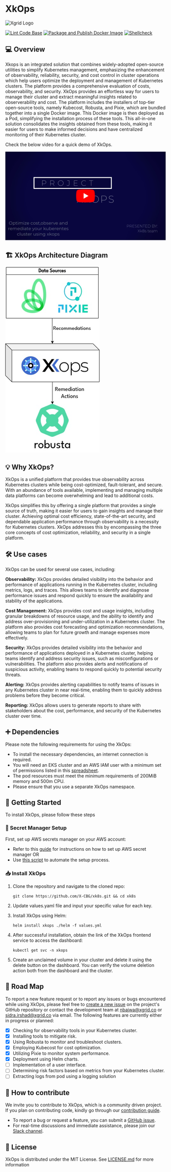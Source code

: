 # XkOps

![Xgrid Logo](https://media-exp1.licdn.com/dms/image/C4D0BAQHn43yTM8np2Q/company-logo_200_200/0?e=2159024400&v=beta&t=HCCA_wnetIM7butwiHWBYnXgVzn4pjM9Dq5YDMMJIkE "Xgrid Logo")

[![Lint Code Base](https://github.com/X-CBG/xk8s/actions/workflows/linter.yml/badge.svg)](https://github.com/X-CBG/xk8s/actions/workflows/linter.yml)
[![Package and Publish Docker Image](https://github.com/X-CBG/xk8s/actions/workflows/build_publish_scan.yml/badge.svg)](https://github.com/X-CBG/xk8s/actions/workflows/build_publish_scan.yml)
[![Shellcheck](https://github.com/X-CBG/xk8s/actions/workflows/shellcheck.yml/badge.svg)](https://github.com/X-CBG/xk8s/actions/workflows/shellcheck.yml)

## 💻 Overview

Xkops is an integrated solution that combines widely-adopted open-source utilities to simplify Kubernetes management, emphasizing the enhancement of observability, reliability, security, and cost control in cluster operations which help users optimize the deployment and management of Kubernetes clusters. The platform provides a comprehensive evaluation of costs, observability, and security.
XkOps provides an effortless way for users to manage their cluster and extract meaningful insights related to observerability and cost. The platform includes the installers of top-tier open-source tools, namely Kubecost, Robusta, and Pixie, which are bundled together into a single Docker image. This Docker image is then deployed as a Pod, simplifying the installation process of these tools.
This all-in-one solution consolidates the insights obtained from these tools, making it easier for users to make informed decisions and have centralized monitoring of their Kubernetes cluster.

Check the below video for a quick demo of XkOps.

[![XkOps Demo](./screenshots/Demo-video.png)](https://drive.google.com/file/d/10e1XhDil7To9Fadd7vRjVnE_6lQO9Xsl/view?usp=sharing)

## 🏗️ XkOps Architecture Diagram

![XkOps Architecture Diagram](./images/arch%20diagram.jpg "Architecture Digram")

## 💡 Why XkOps?

XkOps is a unified platform that provides true observability across Kubernetes clusters while being cost-optimized, fault-tolerant, and secure. With an abundance of tools available, implementing and managing multiple data platforms can become overwhelming and lead to additional costs.

XkOps simplifies this by offering a single platform that provides a single source of truth, making it easier for users to gain insights and manage their cluster. Achieving optimal cost efficiency, state-of-the-art security, and dependable application performance through observability is a necessity for Kubernetes clusters.
XkOps addresses this by encompassing the three core concepts of cost optimization, reliability, and security in a single platform.

## 🛠️ Use cases

XkOps can be used for several use cases, including:

**Observability:** XkOps provides detailed visibility into the behavior and performance of applications running in the Kubernetes cluster, including metrics, logs, and traces. This allows teams to identify and diagnose performance issues and respond quickly to ensure the availability and stability of the applications.

**Cost Management:** XkOps provides cost and usage insights, including granular breakdowns of resource usage, and the ability to identify and address over-provisioning and under-utilization in a Kubernetes cluster. The platform also provides cost forecasting and optimization recommendations, allowing teams to plan for future growth and manage expenses more effectively.

**Security:** XkOps provides detailed visibility into the behavior and performance of applications deployed in a Kubernetes cluster, helping teams identify and address security issues, such as misconfigurations or vulnerabilities. The platform also provides alerts and notifications of suspicious activity, enabling teams to respond quickly to potential security threats.

**Alerting:** XkOps provides alerting capabilities to notify teams of issues in any Kubernetes cluster in near real-time, enabling them to quickly address problems before they become critical.

**Reporting:** XkOps allows users to generate reports to share with stakeholders about the cost, performance, and security of the Kubernetes cluster over time.

## ➕ Dependencies

Please note the following requirements for using the XkOps:

- To install the necessary dependencies, an internet connection is required.
- You will need an EKS cluster and an AWS IAM user with a minimum set of permissions listed in this [spreadsheet](https://docs.google.com/spreadsheets/d/1cuC-72oRJ7DB4HkvELpml5RLcA2clzCA7xBVd1z6fVw/edit?usp=sharing).
- The pod resources must meet the minimum requirements of 200MiB memory and 500m CPU.
- Please ensure that you use a separate XkOps namespace.

## 📒 Getting Started

To install XkOps, please follow these steps

### 🔐 Secret Manager Setup

First, set up AWS secrets manager on your AWS account:

- Refer to this [guide](https://docs.google.com/document/d/17fhQ0zJZtJGcWtnVD8NehUbFC-x9TrMP11XjyEFi370/edit?usp=sharing) for instructions on how to set up AWS secret manager OR
- Use [this script](https://github.com/X-CBG/xk8s/blob/master/secret-manager/secret-manager.sh) to automate the setup process.

### 📥 Install XkOps

1. Clone the repository and navigate to the cloned repo:

    ```commandline
    git clone https://github.com/X-CBG/xk8s.git && cd xk8s
    ```

2. Update values.yaml file and input your specific value for each key.
3. Install XkOps using Helm:

    ```commandline
    helm install xkops ./helm -f values.yml
    ```

4. After successful installation, obtain the link of the XkOps frontend service to access the dashboard:

    ```commandline
    kubectl get svc -n xkops
    ```

5. Create an unclaimed volume in your cluster and delete it using the delete button on the dashboard. You can verify the volume deletion action both from the dashboard and the cluster.

## 🚧 Road Map

To report a new feature request or to report any issues or bugs encountered while using XkOps, please feel free to [create a new issue](https://github.com/X-CBG/xk8s/issues "create a new issue") on the project's GitHub repository or contact the development team at nbajwa@xgrid.co or sidra.irshad@xgrid.co via email. The following features are currently either in progress or planned:

- [X] Checking for observability tools in your Kubernetes cluster.
- [X] Installing tools to mitigate risk.
- [X] Using Robusta to monitor and troubleshoot clusters.
- [X] Employing Kubecost for cost optimization.
- [X] Utilizing Pixie to monitor system performance.
- [x] Deployment using Helm charts.
- [ ] Implementation of a user interface.
- [ ] Determining risk factors based on metrics from your Kubernetes cluster.
- [ ] Extracting logs from pod using a logging solution

## 🤝 How to contribute

We invite you to contribute to XkOps, which is a community driven project.  If you plan on contributing code, kindly go through our [contribution guide](https://github.com/X-CBG/xk8s/blob/master/CONTRIBUTING.md).

- To report a bug or request a feature, you can submit a [GitHub issue](https://github.com/X-CBG/xk8s/issues "create a new issue").
- For real-time discussions and immediate assistance, please join our [Slack channel](http://xkopscommunity.slack.com/).

## 🧾 License

XkOps is distributed under the MIT License. See [LICENSE.md](https://github.com/X-CBG/xk8s/blob/master/LICENSE "LICENSE.md") for more information
